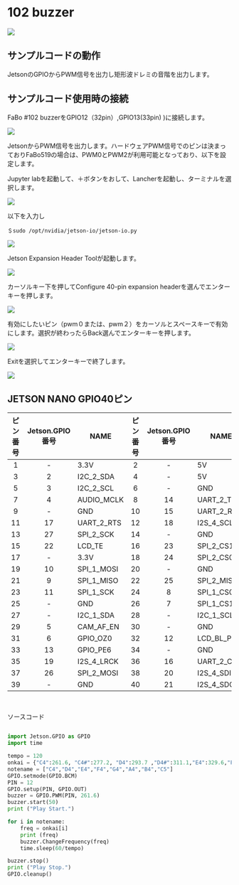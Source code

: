 # 102 buzzer

![](./../img/102_Buzzer/FaBo102.JPG)

## サンプルコードの動作
JetsonのGPIOからPWM信号を出力し矩形波ドレミの音階を出力します。

## サンプルコード使用時の接続
FaBo #102 buzzerをGPIO12（32pin）,GPIO13(33pin)
)に接続します。

![](./../img/102_Buzzer/fabo519_pwm_pin.jpg)

JetsonからPWM信号を出力します。ハードウェアPWM信号でのピンは決まっておりFaBo519の場合は、PWM0とPWM2が利用可能となっており、以下を設定します。

Jupyter labを起動して、＋ボタンをおして、Lancherを起動し、ターミナルを選択します。

![](./../img/102_Buzzer/terminalboot.png)


以下を入力し
```
＄sudo /opt/nvidia/jetson-io/jetson-io.py
```


![](./../img/102_Buzzer/pronpt.jpg)

Jetson Expansion Header Toolが起動します。

![](./../img/102_Buzzer/headertoolselect.png)

カーソルキー下を押してConfigure 40-pin expansion headerを選んでエンターキーを押します。

![](./../img/102_Buzzer/headertoolselect.png)



有効にしたいピン（pwm０または、pwm２）をカーソルとスペースキーで有効にします。選択が終わったらBack選んでエンターキーを押します。

![](./../img/102_Buzzer/PWMselect.png)


Exitを選択してエンターキーで終了します。

![](./../img/102_Buzzer/headertool_exit.png)


## JETSON NANO GPIO40ピン
| ピン番号 |  Jetson.GPIO番号  |  NAME  | ピン番号 |  Jetson.GPIO番号  |  NAME  |
| :---: | :---: |---- | :---: | :---: |---- |
|  1  | - |  3.3V  | 2 | - |  5V  |
|  3  | 2 |  I2C_2_SDA  | 4  | - |  5V  |
|  5  | 3 |  I2C_2_SCL  | 6  | - |  GND  |
|  7  | 4 |  AUDIO_MCLK  | 8 | 14 |  UART_2_TX  |
|  9  | - |  GND  | 10  | 15 |  UART_2_RX  |
|  11  | 17 |  UART_2_RTS  | 12  | 18 |  I2S_4_SCLK  |
|  13  | 27 |  SPI_2_SCK  | 14  | - |  GND  |
|  15 | 22 |  LCD_TE  | 16  | 23 |  SPI_2_CS1 |
|  17  | - |  3.3V  | 18  | 24 |  SPI_2_CS0  |
|  19  | 10 |  SPI_1_MOSI  | 20  | - |  GND  |
|  21  | 9 |  SPI_1_MISO  | 22  | 25 |  SPI_2_MISO  |
|  23  | 11 |  SPI_1_SCK  | 24  | 8 |  SPI_1_CS0  |
|  25  | - |  GND  | 26  | 7 |  SPI_1_CS1  |
|  27  | - |  I2C_1_SDA  | 28  | - |  I2C_1_SCL  |
|  29  | 5 |  CAM_AF_EN  | 30  | - |  GND  |
|  31  | 6 |  GPIO_OZ0  | 32  | 12 |  LCD_BL_PWM  |
|  33  | 13 |  GPIO_PE6  | 34  |  - |  GND  |
|  35  | 19 |  I2S_4_LRCK  | 36  | 16 |  UART_2_CTS  |
|  37  | 26 |  SPI_2_MOSI  | 38  | 20 |  I2S_4_SDIN  |
|  39  | - |  GND  | 40  | 21 |  I2S_4_SDOUT  |

<br>

ソースコード
```python

import Jetson.GPIO as GPIO
import time

tempo = 120
onkai = {"C4":261.6, "C4#":277.2, "D4":293.7 ,"D4#":311.1,"E4":329.6,"F4":349.2,"F4#":370.0,"G4":392.0,"G4#":415.3,"A4":440.0,"A4#":466.2,"B4":493.9,"C5":523.3}
notename = ["C4","D4","E4","F4","G4","A4","B4","C5"]
GPIO.setmode(GPIO.BCM)
PIN = 12
GPIO.setup(PIN, GPIO.OUT)
buzzer = GPIO.PWM(PIN, 261.6)
buzzer.start(50)
print ("Play Start.")

for i in notename: 
    freq = onkai[i]
    print (freq)
    buzzer.ChangeFrequency(freq)
    time.sleep(60/tempo)

buzzer.stop()
print ("Play Stop.")
GPIO.cleanup()

```

